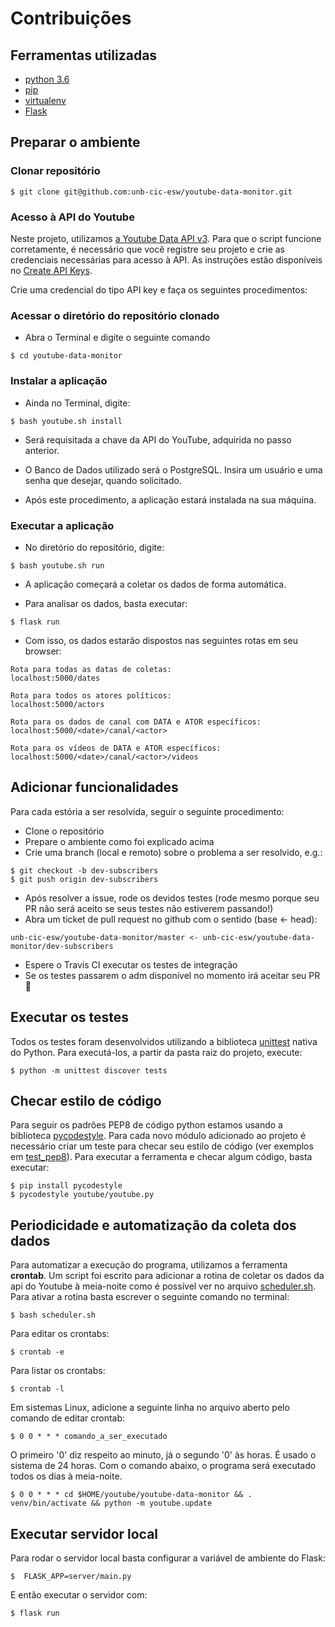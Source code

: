 # Contribuições

## Ferramentas utilizadas

* [python 3.6](https://www.python.org/)
* [pip](https://pypi.python.org/pypi/pip)
* [virtualenv](https://virtualenv.pypa.io/en/stable/userguide/)
* [Flask](http://flask.pocoo.org/)

## Preparar o ambiente

### Clonar repositório

```
$ git clone git@github.com:unb-cic-esw/youtube-data-monitor.git
```

### Acesso à API do Youtube

Neste projeto, utilizamos
[a Youtube Data API v3](https://developers.google.com/youtube/v3/). Para que o
script funcione corretamente, é necessário que você registre seu projeto e
crie as credenciais necessárias para acesso à API. As instruções estão
disponíveis no [Create API Keys](https://developers.google.com/youtube/registering_an_application#Create_API_Keys).

Crie uma credencial do tipo API key e faça os seguintes procedimentos:

### Acessar o diretório do repositório clonado

- Abra o Terminal e digite o seguinte comando

```
$ cd youtube-data-monitor
```

### Instalar a aplicação

- Ainda no Terminal, digite:

```
$ bash youtube.sh install
```

- Será requisitada a chave da API do YouTube, adquirida no passo anterior.

- O Banco de Dados utilizado será o PostgreSQL. Insira um usuário e uma senha que desejar, quando solicitado.

- Após este procedimento, a aplicação estará instalada na sua máquina.

### Executar a aplicação

- No diretório do repositório, digite:

```
$ bash youtube.sh run
```
- A aplicação começará a coletar os dados de forma automática.

- Para analisar os dados, basta executar:

```
$ flask run
```

- Com isso, os dados estarão dispostos nas seguintes rotas em seu browser:

```
Rota para todas as datas de coletas:
localhost:5000/dates

Rota para todos os atores políticos:
localhost:5000/actors

Rota para os dados de canal com DATA e ATOR específicos:
localhost:5000/<date>/canal/<actor>

Rota para os vídeos de DATA e ATOR específicos:
localhost:5000/<date>/canal/<actor>/videos
```

## Adicionar funcionalidades

Para cada estória a ser resolvida, seguir o seguinte procedimento:

- Clone o repositório
- Prepare o ambiente como foi explicado acima
- Crie uma branch (local e remoto) sobre o problema a ser resolvido, e.g.:

```
$ git checkout -b dev-subscribers
$ git push origin dev-subscribers
```

- Após resolver a issue, rode os devidos testes (rode mesmo porque seu PR não
  será aceito se seus testes não estiverem passando!)
- Abra um ticket de pull request no github com o sentido (base <- head):

 ```
 unb-cic-esw/youtube-data-monitor/master <- unb-cic-esw/youtube-data-monitor/dev-subscribers
 ```

- Espere o Travis CI executar os testes de integração
- Se os testes passarem o adm disponível no momento irá aceitar seu PR :rocket:



## Executar os testes

Todos os testes foram desenvolvidos utilizando a biblioteca
[unittest](https://docs.python.org/3/library/unittest.html) nativa do Python.
Para executá-los, a partir da pasta raiz do projeto, execute:

```
$ python -m unittest discover tests
```

## Checar estilo de código

Para seguir os padrões PEP8 de código python estamos usando a biblioteca
[pycodestyle](http://pycodestyle.pycqa.org/en/latest/).
Para cada novo módulo adicionado ao projeto é necessário criar um teste para
checar seu estilo de código (ver exemplos em [test_pep8](tests/test_pep8.py)).
Para executar a ferramenta e checar algum código, basta executar:

```
$ pip install pycodestyle
$ pycodestyle youtube/youtube.py
```

## Periodicidade e automatização da coleta dos dados

Para automatizar a execução do programa, utilizamos a ferramenta **crontab**.
Um script foi escrito para adicionar a rotina de coletar os dados da api do
Youtube à meia-noite como é possível ver no arquivo
[scheduler.sh](scheduler.sh). Para ativar a rotina basta escrever o seguinte
comando no terminal:
```
$ bash scheduler.sh
```
Para editar os crontabs:
```
$ crontab -e
```
Para listar os crontabs:
```
$ crontab -l
```

Em sistemas Linux, adicione a seguinte linha no arquivo aberto pelo comando
de editar crontab:
```
$ 0 0 * * * comando_a_ser_executado
```
O primeiro '0' diz respeito ao minuto, já o segundo '0' às horas. É usado o
sistema de 24 horas. Com o comando abaixo, o programa será executado todos os
dias à meia-noite.
```
$ 0 0 * * * cd $HOME/youtube/youtube-data-monitor && . venv/bin/activate && python -m youtube.update
```

## Executar servidor local

Para rodar o servidor local basta configurar a variável de ambiente do Flask:
```
$  FLASK_APP=server/main.py
```
E então executar o servidor com:
```
$ flask run
```
